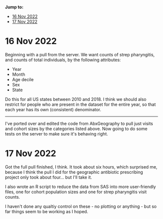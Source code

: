 __Jump to:__ 

- [16 Nov 2022](#16-Nov-2022)
- [17 Nov 2022](#17-Nov-2022)

# 16 Nov 2022 

Beginning with a pull from the server. We want counts of strep pharyngitis, and counts of total individuals, by the following attributes: 

- Year 
- Month 
- Age decile 
- Sex 
- State 

Do this for all US states between 2010 and 2018. I think we should also restrict for people who are present in the dataset for the entire year, so that each year has its own (consistent) denominator. 

---

I've ported over and edited the code from AbxGeography to pull just visits and cohort sizes by the categories listed above. Now going to do some tests on the server to make sure it's behaving right. 

# 17 Nov 2022 

Got the full pull finished, I think. It took about six hours, which surprised me, because I think the pull I did for the geographic antibiotic prescribing project only took about four... but I'll take it. 

I also wrote an R script to reduce the data from SAS into more user-friendly files, one for cohort population sizes and one for strep pharyngitis visit counts. 

I haven't done any qualtiy control on these - no plotting or anything - but so far things seem to be working as I hoped. 


